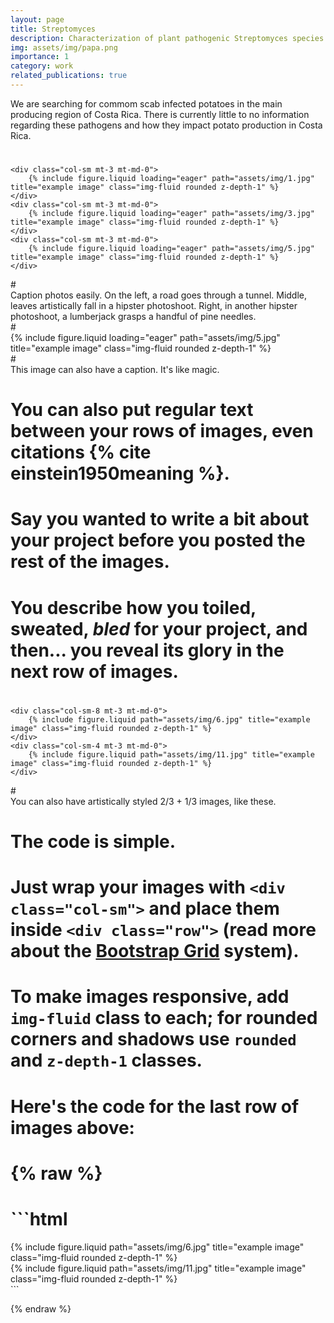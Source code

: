 ```yaml
---
layout: page
title: Streptomyces
description: Characterization of plant pathogenic Streptomyces species infecting potatoes in Costa Rica
img: assets/img/papa.png
importance: 1
category: work
related_publications: true
---
```


We are searching for commom scab infected potatoes in the main producing region of Costa Rica. There is currently little to no information regarding these pathogens and how they impact potato production in Costa Rica.

# <div class="row">
    <div class="col-sm mt-3 mt-md-0">
        {% include figure.liquid loading="eager" path="assets/img/1.jpg" title="example image" class="img-fluid rounded z-depth-1" %}
    </div>
    <div class="col-sm mt-3 mt-md-0">
        {% include figure.liquid loading="eager" path="assets/img/3.jpg" title="example image" class="img-fluid rounded z-depth-1" %}
    </div>
    <div class="col-sm mt-3 mt-md-0">
        {% include figure.liquid loading="eager" path="assets/img/5.jpg" title="example image" class="img-fluid rounded z-depth-1" %}
    </div>
</div>
# <div class="caption">
    Caption photos easily. On the left, a road goes through a tunnel. Middle, leaves artistically fall in a hipster photoshoot. Right, in another hipster photoshoot, a lumberjack grasps a handful of pine needles.
</div>
# <div class="row">
    <div class="col-sm mt-3 mt-md-0">
        {% include figure.liquid loading="eager" path="assets/img/5.jpg" title="example image" class="img-fluid rounded z-depth-1" %}
    </div>
</div>
# <div class="caption">
    This image can also have a caption. It's like magic.
</div>

# You can also put regular text between your rows of images, even citations {% cite einstein1950meaning %}.
# Say you wanted to write a bit about your project before you posted the rest of the images.
# You describe how you toiled, sweated, _bled_ for your project, and then... you reveal its glory in the next row of images.

# <div class="row justify-content-sm-center">
    <div class="col-sm-8 mt-3 mt-md-0">
        {% include figure.liquid path="assets/img/6.jpg" title="example image" class="img-fluid rounded z-depth-1" %}
    </div>
    <div class="col-sm-4 mt-3 mt-md-0">
        {% include figure.liquid path="assets/img/11.jpg" title="example image" class="img-fluid rounded z-depth-1" %}
    </div>
</div>
# <div class="caption">
    You can also have artistically styled 2/3 + 1/3 images, like these.
</div>

# The code is simple.
# Just wrap your images with `<div class="col-sm">` and place them inside `<div class="row">` (read more about the <a href="https://getbootstrap.com/docs/4.4/layout/grid/">Bootstrap Grid</a> system).
# To make images responsive, add `img-fluid` class to each; for rounded corners and shadows use `rounded` and `z-depth-1` classes.
# Here's the code for the last row of images above:

# {% raw %}

# ```html
<div class="row justify-content-sm-center">
  <div class="col-sm-8 mt-3 mt-md-0">
    {% include figure.liquid path="assets/img/6.jpg" title="example image" class="img-fluid rounded z-depth-1" %}
  </div>
  <div class="col-sm-4 mt-3 mt-md-0">
    {% include figure.liquid path="assets/img/11.jpg" title="example image" class="img-fluid rounded z-depth-1" %}
  </div>
</div>
```

{% endraw %}
